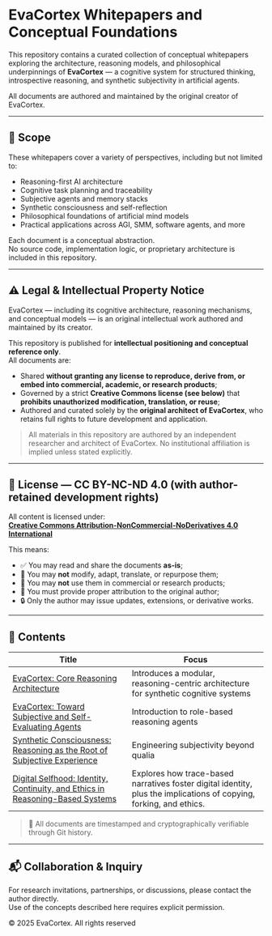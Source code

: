 # EvaCortex Whitepapers and Conceptual Foundations

This repository contains a curated collection of conceptual whitepapers exploring the architecture, reasoning models, and philosophical underpinnings of **EvaCortex** — a cognitive system for structured thinking, introspective reasoning, and synthetic subjectivity in artificial agents.

All documents are authored and maintained by the original creator of EvaCortex.

---

## 🧠 Scope

These whitepapers cover a variety of perspectives, including but not limited to:

- Reasoning-first AI architecture
- Cognitive task planning and traceability
- Subjective agents and memory stacks
- Synthetic consciousness and self-reflection
- Philosophical foundations of artificial mind models
- Practical applications across AGI, SMM, software agents, and more

Each document is a conceptual abstraction.  
No source code, implementation logic, or proprietary architecture is included in this repository.

---

## ⚠️ Legal & Intellectual Property Notice

EvaCortex — including its cognitive architecture, reasoning mechanisms, and conceptual models — is an original intellectual work authored and maintained by its creator.

This repository is published for **intellectual positioning and conceptual reference only**.  
All documents are:

- Shared **without granting any license to reproduce, derive from, or embed into commercial, academic, or research products**;
- Governed by a strict **Creative Commons license (see below)** that **prohibits unauthorized modification, translation, or reuse**;
- Authored and curated solely by the **original architect of EvaCortex**, who retains full rights to future development and application.

> All materials in this repository are authored by an independent researcher and architect of EvaCortex. No institutional affiliation is implied unless stated explicitly.

---

## 📄 License — CC BY-NC-ND 4.0 (with author-retained development rights)

All content is licensed under:  
**[Creative Commons Attribution-NonCommercial-NoDerivatives 4.0 International](https://creativecommons.org/licenses/by-nc-nd/4.0/)**

This means:

- ✅ You may read and share the documents **as-is**;
- 🚫 You may **not** modify, adapt, translate, or repurpose them;
- 🚫 You may **not** use them in commercial or research products;
- 🧾 You must provide proper attribution to the original author;
- 🔒 Only the author may issue updates, extensions, or derivative works.

---

## 📌 Contents

| Title                                                                                                                         | Focus                                                                                                               |
|-------------------------------------------------------------------------------------------------------------------------------|---------------------------------------------------------------------------------------------------------------------|
| [EvaCortex: Core Reasoning Architecture](./papers/EvaCortex_Core_Reasoning_Architecture.md)                                   | Introduces a modular, reasoning-centric architecture for synthetic cognitive systems                                |
| [EvaCortex: Toward Subjective and Self-Evaluating Agents](./papers/EvaCortex_Toward_Subjective-And_Self-Evaluating_Agents.md) | Introduction to role-based reasoning agents                                                                         |
| [Synthetic Consciousness: Reasoning as the Root of Subjective Experience](./papers/Synthetic_Consciousness.md)                | Engineering subjectivity beyond qualia                                                                              |
| [Digital Selfhood: Identity, Continuity, and Ethics in Reasoning-Based Systems](./papers/Digital_Selfhood.md)                 | Explores how trace-based narratives foster digital identity, plus the implications of copying, forking, and ethics. |

> 📎 All documents are timestamped and cryptographically verifiable through Git history.

---

## 📬 Collaboration & Inquiry

For research invitations, partnerships, or discussions, please contact the author directly.  
Use of the concepts described here requires explicit permission.

© 2025 EvaCortex. All rights reserved